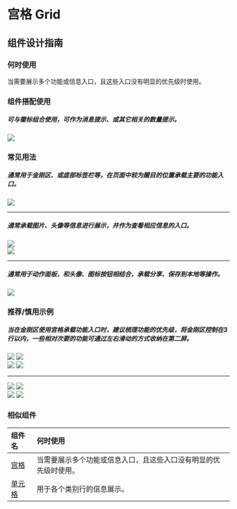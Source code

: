 # 宫格 Grid

## 组件设计指南

### 何时使用

当需要展示多个功能或信息入口，且这些入口没有明显的优先级时使用。

### 组件搭配使用

##### 可与徽标组合使用，可作为消息提示、或其它相关的数量提示。

<div class="legend">
  <div class="item">
    <img src="https://oteam-tdesign-1258344706.cos.ap-guangzhou.myqcloud.com/site/design/mobile-guide/Grid%201.png" />
  </div>
</div>

### 常见用法

##### 通常用于金刚区、或底部标签栏等，在页面中较为醒目的位置承载主要的功能入口。

<div class="legend">
  <div class="item">
    <img src="https://oteam-tdesign-1258344706.cos.ap-guangzhou.myqcloud.com/site/design/mobile-guide/Grid%202.png" />
  </div>
</div>

<hr />

##### 通常承载图片、头像等信息进行展示，并作为查看相应信息的入口。

<div class="legend">
  <div class="item">
    <img src="https://oteam-tdesign-1258344706.cos.ap-guangzhou.myqcloud.com/site/design/mobile-guide/Grid%203-1.png" />
  </div>

  <div class="item">
    <img src="https://oteam-tdesign-1258344706.cos.ap-guangzhou.myqcloud.com/site/design/mobile-guide/Grid%203-2.png" />
  </div>
</div>

<hr />

##### 通常用于动作面板，和头像、图标按钮相结合，承载分享、保存到本地等操作。

<div class="legend">
  <div class="item">
    <img src="https://oteam-tdesign-1258344706.cos.ap-guangzhou.myqcloud.com/site/design/mobile-guide/Grid%204.png" />
  </div>
</div>


### 推荐/慎用示例

##### 当在金刚区使用宫格承载功能入口时，建议梳理功能的优先级，将金刚区控制在3行以内，一些相对次要的功能可通过左右滑动的方式收纳在第二屏。

<div class="legend">
  <div class="item">
    <img src="https://oteam-tdesign-1258344706.cos.ap-guangzhou.myqcloud.com/site/design/mobile-guide/Grid%205-1.png" />
    <img class="tag" src="https://oteam-tdesign-1258344706.cos.ap-guangzhou.myqcloud.com/site/doc/good.png" />
  </div>

  <div class="item">
    <img src="https://oteam-tdesign-1258344706.cos.ap-guangzhou.myqcloud.com/site/design/mobile-guide/Grid%205-2.png" />
    <img class="tag" src="https://oteam-tdesign-1258344706.cos.ap-guangzhou.myqcloud.com/site/doc/bad.png" />
  </div>
</div>

<hr />

<div class="legend">
  <div class="item">
    <img src="https://oteam-tdesign-1258344706.cos.ap-guangzhou.myqcloud.com/site/design/mobile-guide/Grid%206-1.png" />
    <img class="tag" src="https://oteam-tdesign-1258344706.cos.ap-guangzhou.myqcloud.com/site/doc/good.png" />
  </div>

  <div class="item">
    <img src="https://oteam-tdesign-1258344706.cos.ap-guangzhou.myqcloud.com/site/design/mobile-guide/Grid%206-2.png" />
    <img class="tag" src="https://oteam-tdesign-1258344706.cos.ap-guangzhou.myqcloud.com/site/doc/bad.png" />
  </div>
</div>



### 相似组件

| 组件名 | 何时使用                             |
| :----- | :----------------------------------- |
| [宫格](./grid) | 当需要展示多个功能或信息入口，且这些入口没有明显的优先级时使用。|
| [单元格](./cell) |用于各个类别行的信息展示。|
